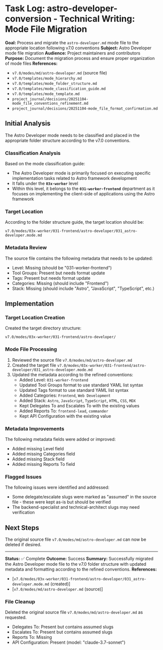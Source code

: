 # Task Log: astro-developer-conversion - Technical Writing: Mode File Migration

**Goal:** Process and migrate the `astro-developer.md` mode file to the appropriate location following v7.0 conventions
**Subject:** Astro Developer mode file migration
**Audience:** Project maintainers and contributors
**Purpose:** Document the migration process and ensure proper organization of mode files
**References:** 
- `v7.0/modes/md/astro-developer.md` (source file)
- `v7.0/templates/mode_hierarchy.md`
- `v7.0/templates/mode_folder_structure.md`
- `v7.0/templates/mode_classification_guide.md`
- `v7.0/templates/mode_template.md`
- `project_journal/decisions/20251104-mode_file_conventions_refinement.md`
- `project_journal/decisions/20251104-mode_file_format_confirmation.md`

## Initial Analysis

The Astro Developer mode needs to be classified and placed in the appropriate folder structure according to the v7.0 conventions.

### Classification Analysis

Based on the mode classification guide:
- The Astro Developer mode is primarily focused on executing specific implementation tasks related to Astro framework development
- It falls under the **`03x-worker`** level
- Within this level, it belongs to the **`031-worker-frontend`** department as it focuses on implementing the client-side of applications using the Astro framework

### Target Location

According to the folder structure guide, the target location should be:
```
v7.0/modes/03x-worker/031-frontend/astro-developer/031_astro-developer.mode.md
```

### Metadata Review

The source file contains the following metadata that needs to be updated:
- Level: Missing (should be "031-worker-frontend")
- Tool Groups: Present but needs format update
- Tags: Present but needs format update
- Categories: Missing (should include "Frontend")
- Stack: Missing (should include "Astro", "JavaScript", "TypeScript", etc.)
## Implementation

### Target Location Creation
Created the target directory structure:
```
v7.0/modes/03x-worker/031-frontend/astro-developer/
```

### Mode File Processing
1. Reviewed the source file `v7.0/modes/md/astro-developer.md`
2. Created the target file `v7.0/modes/03x-worker/031-frontend/astro-developer/031_astro-developer.mode.md`
3. Updated the metadata according to the refined conventions:
   - Added Level: `031-worker-frontend`
   - Updated Tool Groups format to use standard YAML list syntax
   - Updated Tags format to use standard YAML list syntax
   - Added Categories: `Frontend`, `Web Development`
   - Added Stack: `Astro`, `JavaScript`, `TypeScript`, `HTML`, `CSS`, `MDX`
   - Kept Delegates To and Escalates To with the existing values
   - Added Reports To: `frontend-lead`, `commander`
   - Kept API Configuration with the existing value

### Metadata Improvements
The following metadata fields were added or improved:
- Added missing Level field
- Added missing Categories field
- Added missing Stack field
- Added missing Reports To field

### Flagged Issues
The following issues were identified and addressed:
- Some delegate/escalate slugs were marked as "assumed" in the source file - these were kept as-is but should be verified
- The backend-specialist and technical-architect slugs may need verification

## Next Steps
The original source file `v7.0/modes/md/astro-developer.md` can now be deleted if desired.

---
**Status:** ✅ Complete
**Outcome:** Success
**Summary:** Successfully migrated the Astro Developer mode file to the v7.0 folder structure with updated metadata and formatting according to the refined conventions.
**References:** 
- [`v7.0/modes/03x-worker/031-frontend/astro-developer/031_astro-developer.mode.md` (created)]
- [`v7.0/modes/md/astro-developer.md` (source)]

### File Cleanup
Deleted the original source file `v7.0/modes/md/astro-developer.md` as requested.
- Delegates To: Present but contains assumed slugs
- Escalates To: Present but contains assumed slugs
- Reports To: Missing
- API Configuration: Present (model: "claude-3.7-sonnet")